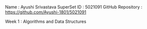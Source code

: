 Name : Ayushi Srivastava
SuperSet ID : 5021091
GitHub Repository : https://github.com/Ayushi-1801/5021091

Week 1 : Algorithms and Data Structures